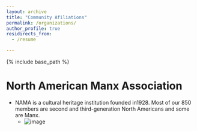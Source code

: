 ```yaml
---
layout: archive
title: "Community Afiliations"
permalink: /organizations/
author_profile: true
residirects_from: 
  - /resume

---
```



{% include base_path %}

North American Manx Association 
======
* NAMA is a cultural heritage institution founded in1928. Most of our 850 members are second and third-generation North Americans and some are Manx.
  * ![image](subalcain.github.io/images/nama.jpg)

